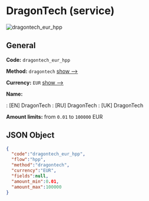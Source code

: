 
# DragonTech (service) 
![dragontech_eur_hpp](https://static.openfintech.io/payment_methods/dragontech_eur_hpp/logo.svg?w=400&c=v0.59.26#w200)  

## General 
 
**Code:** `dragontech_eur_hpp` 
 
**Method:** `dragontech` 
 [show -->](/payment-methods/dragontech/) 
 
**Currency:** `EUR` [show -->](/currencies/EUR/) 
 
**Name:** 
 
:	[EN] DragonTech 
:	[RU] DragonTech 
:	[UK] DragonTech 
 
**Amount limits:** from `0.01` to `100000` EUR 

## JSON Object 

```json
{
  "code":"dragontech_eur_hpp",
  "flow":"hpp",
  "method":"dragontech",
  "currency":"EUR",
  "fields":null,
  "amount_min":0.01,
  "amount_max":100000
}
```  
